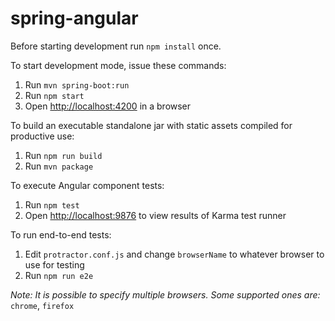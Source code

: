 # spring-angular

Before starting development run `npm install` once.

To start development mode, issue these commands:

1. Run `mvn spring-boot:run`
1. Run `npm start`
1. Open [http://localhost:4200](http://localhost:4200) in a browser

To build an executable standalone jar with static assets compiled for productive use:

1. Run `npm run build`
1. Run `mvn package`

To execute Angular component tests:

1. Run `npm test`
1. Open [http://localhost:9876](http://localhost:9876) to view results of Karma test runner

To run end-to-end tests:

1. Edit `protractor.conf.js` and change `browserName` to whatever browser to use for testing
1. Run `npm run e2e`

*Note: It is possible to specify multiple browsers. Some supported ones are:* `chrome`, `firefox`
